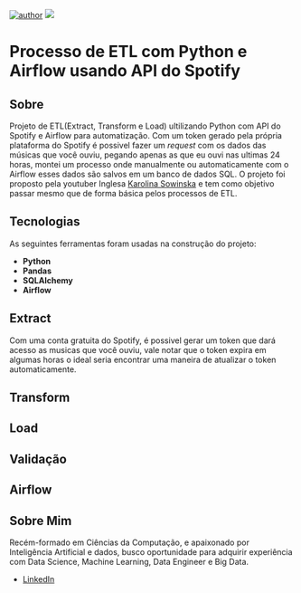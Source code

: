[![author](https://img.shields.io/badge/author-leovilani-green)](https://www.linkedin.com/in/leonardo-vilani-selan/) [![](https://img.shields.io/badge/python-3.7+-blue.svg)](https://www.python.org/downloads/release/python-365/)

# Processo de ETL com Python e Airflow usando API do Spotify

## Sobre
Projeto de ETL(Extract, Transform e Load) ultilizando Python com API do Spotify e Airflow para automatização. Com um token gerado pela própria plataforma do Spotify é possivel fazer um *request* com os dados das músicas que você ouviu, pegando apenas as que eu ouvi nas ultimas 24 horas, montei um processo onde manualmente ou automaticamente com o Airflow esses dados são salvos em um banco de dados SQL.
O projeto foi proposto pela youtuber Inglesa [Karolina Sowinska](https://www.youtube.com/c/KarolinaSowinska) e tem como objetivo passar mesmo que de forma básica pelos processos de ETL.

## Tecnologias
As seguintes ferramentas foram usadas na construção do projeto:

- **Python**
- **Pandas**
- **SQLAlchemy**
- **Airflow**

## Extract
Com uma conta gratuita do Spotify, é possivel gerar um token que dará acesso as musicas que você ouviu, vale notar que o token expira em algumas horas o ideal seria encontrar uma maneira de atualizar o token automaticamente.

## Transform


## Load

## Validação

## Airflow

## Sobre Mim
Recém-formado em Ciências da Computação, e apaixonado por Inteligência Artificial e dados, busco oportunidade para adquirir experiência com Data Science, Machine Learning, Data Engineer e Big Data.
* [LinkedIn](https://www.linkedin.com/in/leonardo-vilani-selan/)
